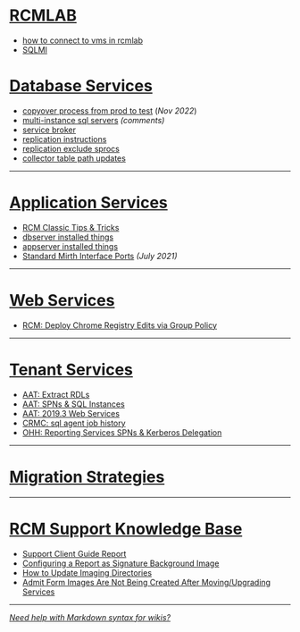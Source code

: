 # [RCMLAB](/Knowledge-Base/RCMLAB/rcmlab.local)

- [how to connect to vms in rcmlab](https://dev.azure.com/limlab/DevOps%20Toolkit/_wiki/wikis/DevOps-Toolkit.wiki/319/RCMLAB?anchor=how-to-connect-to-vms-in-rcmlab%3F)
- [SQLMI](/Knowledge-Base/RCMLAB/rcmlab.sqlmi)

# [Database Services](/Knowledge-Base/Database-Services)

- [copyover process from prod to test](/Knowledge-Base/Database-Services/copyover-process-from-prod-to-test) (_Nov 2022_)
- [multi-instance sql servers](/Knowledge-Base/Database-Services/multi%2Dinstance-sql-servers) _(comments)_
- [service broker](/Knowledge-Base/Database-Services/service-broker)
- [replication instructions](/Knowledge-Base/Database-Services/replication-instructions)
- [replication exclude sprocs](/Knowledge-Base/Database-Services/replication-exclude-sprocs)
- [collector table path updates](/Knowledge-Base/Database-Services/collector-table-path-updates)

---

# [Application Services](/Knowledge-Base/Application-Services)

- [RCM Classic Tips & Tricks](/Knowledge-Base/Application-Services/RCM-Classic-Tips-&-Tricks)
- [dbserver installed things](/Knowledge-Base/Application-Services/dbserver-installed-things)
- [appserver installed things](/Knowledge-Base/Application-Services/appserver-installed-things)
- [Standard Mirth Interface Ports](/Knowledge-Base/Application-Services/Standard-Mirth-Interface-Ports) _(July 2021)_

---

# [Web Services](/Knowledge-Base/Web-Services)

- [RCM: Deploy Chrome Registry Edits via Group Policy](/Knowledge-Base/Web-Services/RCM:-Deploy-Chrome-Registry-Edits-via-Group-Policy)

---

# [Tenant Services](/Knowledge-Base/Tenant-Services)

- [AAT: Extract RDLs](/Knowledge-Base/Tenant-Services/AAT)
- [AAT: SPNs & SQL Instances](https://dev.azure.com/limlab/DevOps%20Toolkit/_wiki/wikis/DevOps-Toolkit.wiki/235/AAT?anchor=aat%3A-spns-%26-sql-instances)
- [AAT: 2019.3 Web Services](/Knowledge-Base/Tenant-Services/AAT)
- [CRMC: sql agent job history](/Knowledge-Base/Tenant-Services/CRMC:-sql-agent-job-history)
- [OHH: Reporting Services SPNs & Kerberos Delegation](/Knowledge-Base/Tenant-Services/OHH:-Reporting-Services-SPNs-&-Kerberos-Delegation)

---

# [Migration Strategies](/Knowledge-Base/Migration-Strategies)

---

# [RCM Support Knowledge Base](http://stlvmonlinehelp/KB/index.php)

- [Support Client Guide Report](/Knowledge-Base/Database-Services/Support-Client-Guide-Report)
- [Configuring a Report as Signature Background Image](http://stlvmonlinehelp/KB/article.php?id=164)
- [How to Update Imaging Directories](http://stlvmonlinehelp/KB/article.php?id=36)
- [Admit Form Images Are Not Being Created After Moving/Upgrading Services](http://stlvmonlinehelp/KB/article.php?id=92)

---

_[Need help with Markdown syntax for wikis?](https://docs.microsoft.com/en-us/azure/devops/project/wiki/wiki-markdown-guidance?view=azure-devops)_
